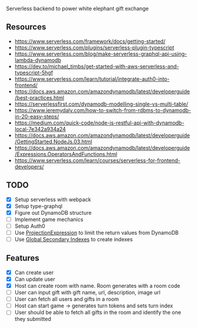 Serverless backend to power white elephant gift exchange

## Resources
- https://www.serverless.com/framework/docs/getting-started/
- https://www.serverless.com/plugins/serverless-plugin-typescript
- https://www.serverless.com/blog/make-serverless-graphql-api-using-lambda-dynamodb
- https://dev.to/michael_timbs/get-started-with-aws-serverless-and-typescript-5hgf
- https://www.serverless.com/learn/tutorial/integrate-auth0-into-frontend/
- https://docs.aws.amazon.com/amazondynamodb/latest/developerguide/best-practices.html
- https://serverlessfirst.com/dynamodb-modelling-single-vs-multi-table/
- https://www.jeremydaly.com/how-to-switch-from-rdbms-to-dynamodb-in-20-easy-steps/
- https://medium.com/quick-code/node-js-restful-api-with-dynamodb-local-7e342a934a24
- https://docs.aws.amazon.com/amazondynamodb/latest/developerguide/GettingStarted.NodeJs.03.html
- https://docs.aws.amazon.com/amazondynamodb/latest/developerguide/Expressions.OperatorsAndFunctions.html
- https://www.serverless.com/learn/courses/serverless-for-frontend-developers/

## TODO
- [x] Setup serverless with webpack
- [x] Setup type-graphql
- [x] Figure out DynamoDB structure
- [ ] Implement game mechanics
- [ ] Setup Auth0
- [ ] Use [ProjectionExpression](https://docs.aws.amazon.com/amazondynamodb/latest/developerguide/Expressions.ProjectionExpressions.html) to limit the return values from DynamoDB
- [ ] Use [Global Secondary Indexes](https://docs.aws.amazon.com/amazondynamodb/latest/developerguide/GSI.html#GSI.Projections) to create indexes

## Features
- [x] Can create user
- [x] Can update user 
- [x] Host can create room with name. Room generates with a room code
- [ ] User can input gift with gift name, url, description, image url
- [ ] User can fetch all users and gifts in a room
- [ ] Host can start game -> generates turn tokens and sets turn index
- [ ] User should be able to fetch all gifts in the room and identify the one they submitted